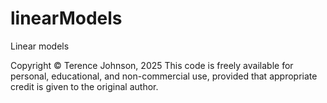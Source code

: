 # linearModels
Linear models

Copyright © Terence Johnson, 2025
This code is freely available for personal, educational, and non-commercial use, provided that appropriate credit is given to the original author.
